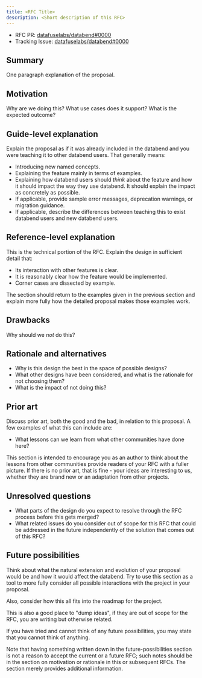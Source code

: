 ```yaml
---
title: <RFC Title>
description: <Short description of this RFC>
---
```


- RFC PR: [datafuselabs/databend#0000](https://github.com/databendlabs/databend/pull/0000)
- Tracking Issue: [datafuselabs/databend#0000](https://github.com/databendlabs/databend/issues/0000)

## Summary

One paragraph explanation of the proposal.

## Motivation

Why are we doing this? What use cases does it support? What is the expected outcome?

## Guide-level explanation

Explain the proposal as if it was already included in the databend and you were teaching it to other databend users. That generally means:

- Introducing new named concepts.
- Explaining the feature mainly in terms of examples.
- Explaining how databend users should _think_ about the feature and how it should impact the way they use databend. It should explain the impact as concretely as possible.
- If applicable, provide sample error messages, deprecation warnings, or migration guidance.
- If applicable, describe the differences between teaching this to exist databend users and new databend users.

## Reference-level explanation

This is the technical portion of the RFC. Explain the design in sufficient detail that:

- Its interaction with other features is clear.
- It is reasonably clear how the feature would be implemented.
- Corner cases are dissected by example.

The section should return to the examples given in the previous section and explain more fully how the detailed proposal makes those examples work.

## Drawbacks

Why should we _not_ do this?

## Rationale and alternatives

- Why is this design the best in the space of possible designs?
- What other designs have been considered, and what is the rationale for not choosing them?
- What is the impact of not doing this?

## Prior art

Discuss prior art, both the good and the bad, in relation to this proposal.
A few examples of what this can include are:

- What lessons can we learn from what other communities have done here?

This section is intended to encourage you as an author to think about the lessons from other communities provide readers of your RFC with a fuller picture.
If there is no prior art, that is fine - your ideas are interesting to us, whether they are brand new or an adaptation from other projects.

## Unresolved questions

- What parts of the design do you expect to resolve through the RFC process before this gets merged?
- What related issues do you consider out of scope for this RFC that could be addressed in the future independently of the solution that comes out of this RFC?

## Future possibilities

Think about what the natural extension and evolution of your proposal would be and how it would affect the databend. Try to use this section as a tool to more fully consider all possible interactions with the project in your proposal.

Also, consider how this all fits into the roadmap for the project.

This is also a good place to "dump ideas", if they are out of scope for the
RFC, you are writing but otherwise related.

If you have tried and cannot think of any future possibilities,
you may state that you cannot think of anything.

Note that having something written down in the future-possibilities section
is not a reason to accept the current or a future RFC; such notes should be
in the section on motivation or rationale in this or subsequent RFCs.
The section merely provides additional information.
